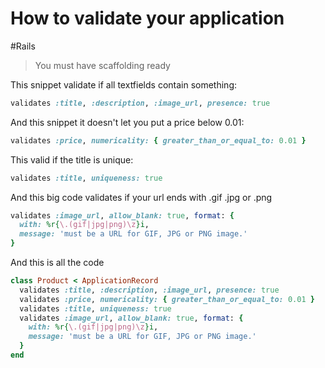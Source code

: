 # How to validate your application
#Rails

> You must have scaffolding ready

This snippet validate if all textfields contain something:
```ruby
validates :title, :description, :image_url, presence: true
```

And this snippet it doesn't let you put a price below 0.01:
```ruby
validates :price, numericality: { greater_than_or_equal_to: 0.01 }
```

This valid if the title is unique:
```ruby
validates :title, uniqueness: true
```

And this big code validates if your url ends with .gif .jpg or .png
```ruby
validates :image_url, allow_blank: true, format: {
  with: %r{\.(gif|jpg|png)\z}i,
  message: 'must be a URL for GIF, JPG or PNG image.'
}
```

And this is all the code

```ruby
class Product < ApplicationRecord
  validates :title, :description, :image_url, presence: true
  validates :price, numericality: { greater_than_or_equal_to: 0.01 }
  validates :title, uniqueness: true
  validates :image_url, allow_blank: true, format: {
	with: %r{\.(gif|jpg|png)\z}i,
	message: 'must be a URL for GIF, JPG or PNG image.'
  }
end
```

